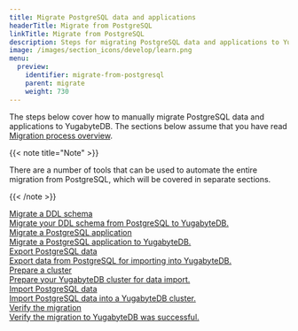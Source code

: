 ```yaml
---
title: Migrate PostgreSQL data and applications
headerTitle: Migrate from PostgreSQL
linkTitle: Migrate from PostgreSQL
description: Steps for migrating PostgreSQL data and applications to YugabyteDB.
image: /images/section_icons/develop/learn.png
menu:
  preview:
    identifier: migrate-from-postgresql
    parent: migrate
    weight: 730
---
```


The steps below cover how to manually migrate PostgreSQL data and applications to YugabyteDB. The sections below assume that you have read [Migration process overview](../migration-process-overview/).

{{< note title="Note" >}}

There are a number of tools that can be used to automate the entire migration from PostgreSQL, which will be covered in separate sections.

{{< /note >}}

<div class="row">

  <div class="col-12 col-md-6 col-lg-12 col-xl-6">
    <a class="section-link icon-offset" href="migrate-schema/">
      <div class="head">
        <div class="icon">
          <i class="icon-database-alt2"></i>
        </div>
        <div class="title">Migrate a DDL schema</div>
      </div>
      <div class="body">
        Migrate your DDL schema from PostgreSQL to YugabyteDB.
      </div>
    </a>
  </div>

  <div class="col-12 col-md-6 col-lg-12 col-xl-6">
    <a class="section-link icon-offset" href="migrate-application/">
      <div class="head">
        <div class="icon">
          <i class="icon-database-alt2"></i>
        </div>
        <div class="title">Migrate a PostgreSQL application</div>
      </div>
      <div class="body">
        Migrate a PostgreSQL application to YugabyteDB.
      </div>
    </a>
  </div>

  <div class="col-12 col-md-6 col-lg-12 col-xl-6">
    <a class="section-link icon-offset" href="export-data/">
      <div class="head">
        <div class="icon">
          <i class="icon-database-alt2"></i>
        </div>
        <div class="title">Export PostgreSQL data</div>
      </div>
      <div class="body">
        Export data from PostgreSQL for importing into YugabyteDB.
      </div>
    </a>
  </div>

  <div class="col-12 col-md-6 col-lg-12 col-xl-6">
    <a class="section-link icon-offset" href="prepare-cluster/">
      <div class="head">
        <div class="icon">
          <i class="icon-database-alt2"></i>
        </div>
        <div class="title">Prepare a cluster</div>
      </div>
      <div class="body">
        Prepare your YugabyteDB cluster for data import.
      </div>
    </a>
  </div>

  <div class="col-12 col-md-6 col-lg-12 col-xl-6">
    <a class="section-link icon-offset" href="import-data/">
      <div class="head">
        <div class="icon">
          <i class="icon-database-alt2"></i>
        </div>
        <div class="title">Import PostgreSQL data</div>
      </div>
      <div class="body">
        Import PostgreSQL data into a YugabyteDB cluster.
      </div>
    </a>
  </div>

  <div class="col-12 col-md-6 col-lg-12 col-xl-6">
    <a class="section-link icon-offset" href="verify-migration/">
      <div class="head">
        <div class="icon">
          <i class="icon-database-alt2"></i>
        </div>
        <div class="title">Verify the migration</div>
      </div>
      <div class="body">
        Verify the migration to YugabyteDB was successful.
      </div>
    </a>
  </div>

</div>

